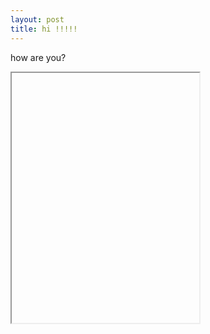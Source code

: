 ```yaml
---
layout: post
title: hi !!!!!
---
```


how are you?

<iframe data-src='/p5/second' style='height: 400px'></iframe>
